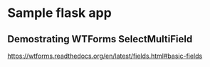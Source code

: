 # Sample flask app 

## Demostrating WTForms SelectMultiField

https://wtforms.readthedocs.org/en/latest/fields.html#basic-fields
